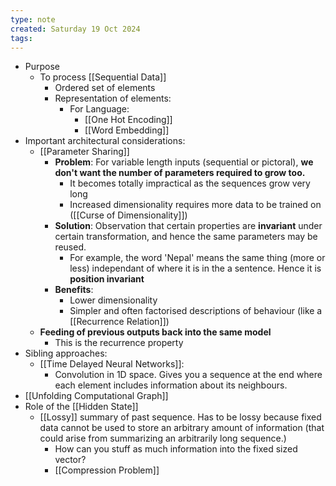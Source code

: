 ```yaml
---
type: note
created: Saturday 19 Oct 2024
tags: 
---
```

- Purpose
	- To process [[Sequential Data]]
		- Ordered set of elements
		- Representation of elements:
			- For Language:
				- [[One Hot Encoding]]
				- [[Word Embedding]]
- Important architectural considerations:
	- [[Parameter Sharing]]
		- **Problem**: For variable length inputs (sequential or pictoral), **we don't want the number of parameters required to grow too.**
			- It becomes totally impractical as the sequences grow very long
			- Increased dimensionality requires more data to be trained on ([[Curse of Dimensionality]])
		- **Solution**: Observation that certain properties are **invariant** under certain transformation, and hence the same parameters may be reused.
			- For example, the word 'Nepal' means the same thing (more or less) independant of where it is in the a sentence. Hence it is **position invariant**
		- **Benefits**:
			- Lower dimensionality
			- Simpler and often factorised descriptions of behaviour (like a [[Recurrence Relation]])
	- **Feeding of previous outputs back into the same model**
		- This is the recurrence property
- Sibling approaches:
	- [[Time Delayed Neural Networks]]:
		- Convolution in 1D space. Gives you a sequence at the end where each element includes information about its neighbours.
- [[Unfolding Computational Graph]]
- Role of the [[Hidden State]]
	- [[Lossy]] summary of past sequence. Has to be lossy because fixed data cannot be used to store an arbitrary amount of information (that could arise from summarizing an arbitrarily long sequence.)
		- How can you stuff as much information into the fixed sized vector?
		- [[Compression Problem]]